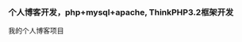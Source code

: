 ### 个人博客开发，php+mysql+apache, ThinkPHP3.2框架开发

<p>我的个人博客项目</p>
<p><img src="https://images2017.cnblogs.com/blog/1041439/201801/1041439-20180104162921424-1103119497.png" alt="" /></p>
<p>&nbsp;</p></div><div id="MySignature"></div>
